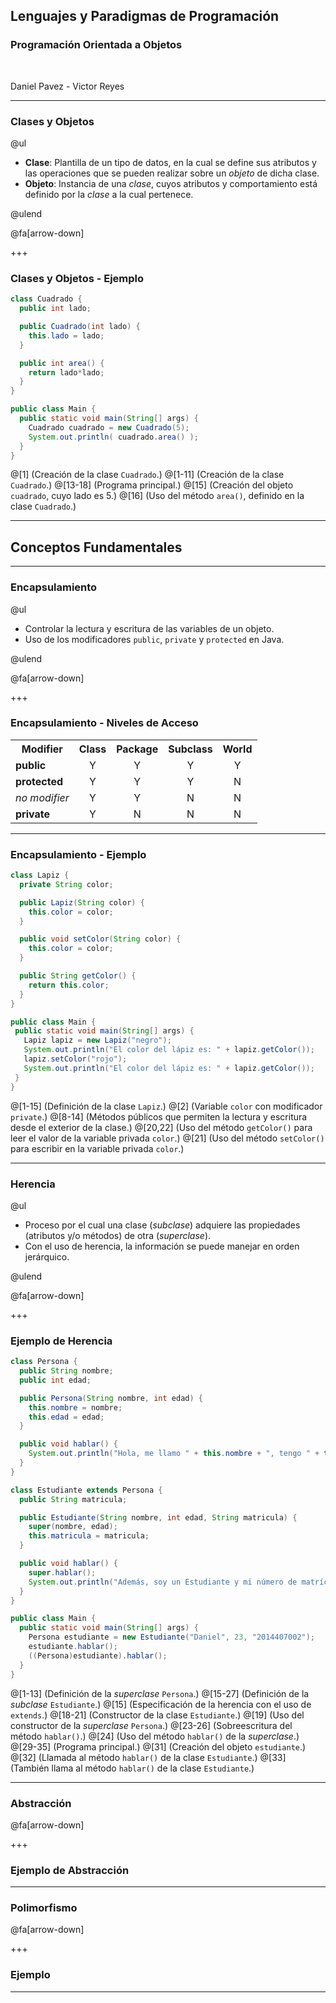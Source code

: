 ## Lenguajes y Paradigmas de Programación
### Programación Orientada a Objetos

<br>

Daniel Pavez - Victor Reyes

---
### Clases y Objetos

@ul
- **Clase**: Plantilla de un tipo de datos, en la cual se define sus atributos y las operaciones que se pueden realizar sobre un *objeto* de dicha clase.
- **Objeto**: Instancia de una *clase*, cuyos atributos y comportamiento está definido por la *clase* a la cual pertenece.

@ulend

@fa[arrow-down]

+++

### Clases y Objetos - Ejemplo

```Java
class Cuadrado {
  public int lado;

  public Cuadrado(int lado) {
    this.lado = lado;
  }

  public int area() {
    return lado*lado;
  }
}

public class Main {
  public static void main(String[] args) {
    Cuadrado cuadrado = new Cuadrado(5);
    System.out.println( cuadrado.area() );
  }
}
```

@[1] (Creación de la clase `Cuadrado`.)
@[1-11] (Creación de la clase `Cuadrado`.)
@[13-18] (Programa principal.)
@[15] (Creación del objeto `cuadrado`, cuyo lado es 5.)
@[16] (Uso del método `area()`, definido en la clase `Cuadrado`.)

---
## Conceptos Fundamentales
---
### Encapsulamiento

@ul

- Controlar la lectura y escritura de las variables de un objeto.
- Uso de los modificadores `public`, `private` y `protected` en Java.

@ulend

@fa[arrow-down]

+++
### Encapsulamiento - Niveles de Acceso

<table>
  <tr>
    <th>Modifier</th>
    <th>Class</th>
    <th>Package</th>
    <th>Subclass</th>
    <th>World</th>
  </tr>
  <tr>
    <td><b>public</b></td>
    <td style="text-align:center">Y</td>
    <td style="text-align:center">Y</td>
    <td style="text-align:center">Y</td>
    <td style="text-align:center">Y</td>
  </tr>
  <tr class="fragment">
    <td><b>protected</b></td>
    <td style="text-align:center">Y</td>
    <td style="text-align:center">Y</td>
    <td style="text-align:center">Y</td>
    <td style="text-align:center">N</td>
  </tr>
  <tr class="fragment">
    <td><i>no modifier</i></td>
    <td style="text-align:center">Y</td>
    <td style="text-align:center">Y</td>
    <td style="text-align:center">N</td>
    <td style="text-align:center">N</td>
  </tr>
  <tr class="fragment">
    <td><b>private</b></td>
    <td style="text-align:center">Y</td>
    <td style="text-align:center">N</td>
    <td style="text-align:center">N</td>
    <td style="text-align:center">N</td>
  </tr>
</table>

---
### Encapsulamiento - Ejemplo

```Java
class Lapiz {
  private String color;

  public Lapiz(String color) {
    this.color = color;
  }

  public void setColor(String color) {
    this.color = color;
  }

  public String getColor() {
    return this.color;
  }
}

public class Main {
 public static void main(String[] args) {
   Lapiz lapiz = new Lapiz("negro");
   System.out.println("El color del lápiz es: " + lapiz.getColor());
   lapiz.setColor("rojo");
   System.out.println("El color del lápiz es: " + lapiz.getColor());
 }
}
```

@[1-15] (Definición de la clase `Lapiz`.)
@[2] (Variable `color` con modificador `private`.)
@[8-14] (Métodos públicos que permiten la lectura y escritura desde el exterior de la clase.)
@[20,22] (Uso del método `getColor()` para leer el valor de la variable privada `color`.)
@[21] (Uso del método `setColor()` para escribir en la variable privada `color`.)

---
### Herencia

@ul

- Proceso por el cual una clase (*subclase*) adquiere las propiedades (atributos y/o métodos) de otra (*superclase*).
- Con el uso de herencia, la información se puede manejar en orden jerárquico.

@ulend

@fa[arrow-down]

+++

### Ejemplo de Herencia

```Java
class Persona {
  public String nombre;
  public int edad;

  public Persona(String nombre, int edad) {
    this.nombre = nombre;
    this.edad = edad;
  }

  public void hablar() {
    System.out.println("Hola, me llamo " + this.nombre + ", tengo " + this.edad + " años.");
  }
}

class Estudiante extends Persona {
  public String matricula;

  public Estudiante(String nombre, int edad, String matricula) {
    super(nombre, edad);
    this.matricula = matricula;
  }

  public void hablar() {
    super.hablar();
    System.out.println("Además, soy un Estudiante y mi número de matrícula es: " + this.matricula);
  }
}

public class Main {
  public static void main(String[] args) {
    Persona estudiante = new Estudiante("Daniel", 23, "2014407002");
    estudiante.hablar();
    ((Persona)estudiante).hablar();
  }
}
```

@[1-13] (Definición de la *superclase* `Persona`.)
@[15-27] (Definición de la *subclase* `Estudiante`.)
@[15] (Especificación de la herencia con el uso de `extends`.)
@[18-21] (Constructor de la clase `Estudiante`.)
@[19] (Uso del constructor de la *superclase* `Persona`.)
@[23-26] (Sobreescritura del método `hablar()`.)
@[24] (Uso del método `hablar()` de la *superclase*.)
@[29-35] (Programa principal.)
@[31] (Creación del objeto `estudiante`.)
@[32] (Llamada al método `hablar()` de la clase `Estudiante`.)
@[33] (También llama al método `hablar()` de la clase `Estudiante`.)

---
### Abstracción



@fa[arrow-down]

+++

### Ejemplo de Abstracción

---
### Polimorfismo

@fa[arrow-down]

+++

### Ejemplo

---
